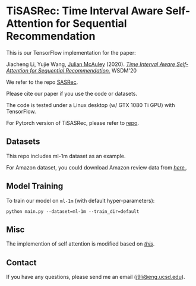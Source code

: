 # TiSASRec: Time Interval Aware Self-Attention for Sequential Recommendation

This is our TensorFlow implementation for the paper:

Jiacheng Li, Yujie Wang, [Julian McAuley](http://cseweb.ucsd.edu/~jmcauley/) (2020). *[Time Interval Aware Self-Attention for Sequential Recommendation.](https://cseweb.ucsd.edu/~jmcauley/pdfs/wsdm20b.pdf)* WSDM'20

We refer to the repo [SASRec](https://github.com/kang205/SASRec).

Please cite our paper if you use the code or datasets.

The code is tested under a Linux desktop (w/ GTX 1080 Ti GPU) with TensorFlow.

For Pytorch version of TiSASRec, please refer to [repo](https://github.com/pmixer/TiSASRec.pytorch).

## Datasets

This repo includes ml-1m dataset as an example.

For Amazon dataset, you could download Amazon review data from *[here.](http://jmcauley.ucsd.edu/data/amazon/index.html)*.

## Model Training

To train our model on `ml-1m` (with default hyper-parameters): 

```
python main.py --dataset=ml-1m --train_dir=default 
```

## Misc

The implemention of self attention is modified based on *[this](https://github.com/Kyubyong/transformer)*.

## Contact

If you have any questions, please send me an email (j9li@eng.ucsd.edu).

